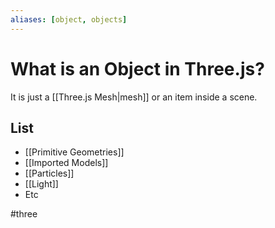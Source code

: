 ```yaml
---
aliases: [object, objects]
---
```


# What is an Object in Three.js?
It is just a [[Three.js Mesh|mesh]] or an item inside a scene.

## List
- [[Primitive Geometries]]
- [[Imported Models]]
- [[Particles]]
- [[Light]]
- Etc


#three